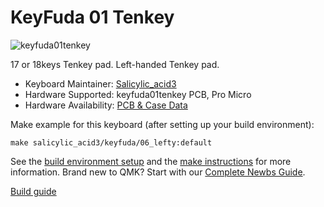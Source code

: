 # KeyFuda 01 Tenkey

![keyfuda01tenkey](https://cdn-ak.f.st-hatena.com/images/fotolife/S/Salicylic_acid3/20211127/20211127024240.png)

17 or 18keys Tenkey pad.
Left-handed Tenkey pad.

* Keyboard Maintainer: [Salicylic_acid3](https://github.com/Salicylic-acid3)
* Hardware Supported: keyfuda01tenkey PCB, Pro Micro
* Hardware Availability: [PCB & Case Data](https://github.com/Salicylic-acid3/PCB_Data)

Make example for this keyboard (after setting up your build environment):

    make salicylic_acid3/keyfuda/06_lefty:default

See the [build environment setup](https://docs.qmk.fm/#/getting_started_build_tools) and the [make instructions](https://docs.qmk.fm/#/getting_started_make_guide) for more information. Brand new to QMK? Start with our [Complete Newbs Guide](https://docs.qmk.fm/#/newbs).

[Build guide](https://salicylic-acid3.hatenablog.com/entry/nknl7-build-guide)
